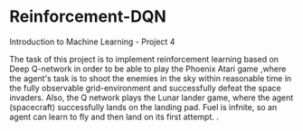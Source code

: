 # Reinforcement-DQN
Introduction to Machine Learning - Project 4


The task of this project is to implement reinforcement learning based on Deep Q-network in order to be able
to play the Phoenix Atari game ,where the agent's task is to shoot the enemies in the sky within reasonable
time in the fully observable grid-environment and successfully defeat the space invaders. Also, the Q network
plays the Lunar lander game, where the agent (spacecraft) successfully lands on the landing pad. Fuel is
infnite, so an agent can learn to fly and then land on its first attempt. .
